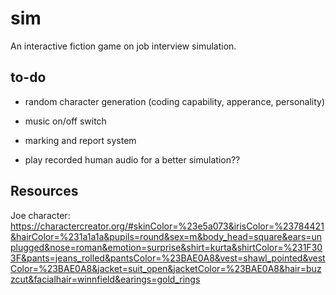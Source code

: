 # sim

An interactive fiction game on job interview simulation.

## to-do
- random character generation (coding capability, apperance, personality)
- music on/off switch
- marking and report system

- play recorded human audio for a better simulation??

## Resources
Joe character: https://charactercreator.org/#skinColor=%23e5a073&irisColor=%23784421&hairColor=%231a1a1a&pupils=round&sex=m&body_head=square&ears=unplugged&nose=roman&emotion=surprise&shirt=kurta&shirtColor=%231F303F&pants=jeans_rolled&pantsColor=%23BAE0A8&vest=shawl_pointed&vestColor=%23BAE0A8&jacket=suit_open&jacketColor=%23BAE0A8&hair=buzzcut&facialhair=winnfield&earings=gold_rings

